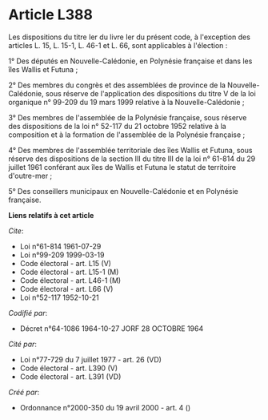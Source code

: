 # Article L388

Les dispositions du titre Ier du livre Ier du présent code, à l'exception des articles L. 15, L. 15-1, L. 46-1 et L. 66, sont
applicables à l'élection :

1° Des députés en Nouvelle-Calédonie, en Polynésie française et dans les îles Wallis et Futuna ;

2° Des membres du congrès et des assemblées de province de la Nouvelle-Calédonie, sous réserve de l'application des
dispositions du titre V de la loi organique n° 99-209 du 19 mars 1999 relative à la Nouvelle-Calédonie ;

3° Des membres de l'assemblée de la Polynésie française, sous réserve des dispositions de la loi n° 52-117 du 21 octobre 1952
relative à la composition et à la formation de l'assemblée de la Polynésie française ;

4° Des membres de l'assemblée territoriale des îles Wallis et Futuna, sous réserve des dispositions de la section III du
titre III de la loi n° 61-814 du 29 juillet 1961 conférant aux îles de Wallis et Futuna le statut de territoire d'outre-mer ;

5° Des conseillers municipaux en Nouvelle-Calédonie et en Polynésie française.

**Liens relatifs à cet article**

_Cite_:

  - Loi n°61-814 1961-07-29
  - Loi n°99-209 1999-03-19
  - Code électoral - art. L15 (V)
  - Code électoral - art. L15-1 (M)
  - Code électoral - art. L46-1 (M)
  - Code électoral - art. L66 (V)
  - Loi n°52-117 1952-10-21

_Codifié par_:

  - Décret n°64-1086 1964-10-27 JORF 28 OCTOBRE 1964

_Cité par_:

  - Loi n°77-729 du 7 juillet 1977 - art. 26 (VD)
  - Code électoral - art. L390 (V)
  - Code électoral - art. L391 (VD)

_Créé par_:

  - Ordonnance n°2000-350 du 19 avril 2000 - art. 4 ()
